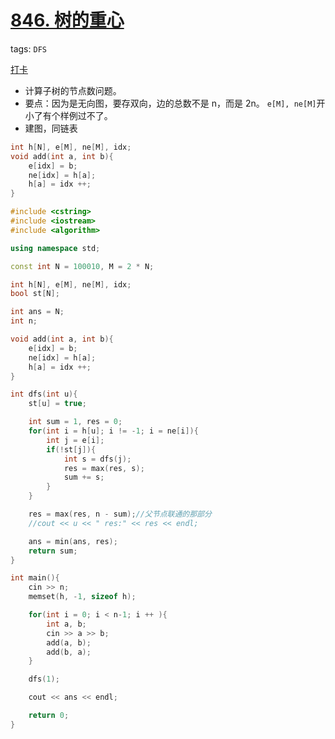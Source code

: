 # [846. 树的重心](https://www.acwing.com/problem/content/848/)

tags: `DFS`

[打卡](https://www.acwing.com/activity/content/problem/content/909/1/)

- 计算子树的节点数问题。
- 要点：因为是无向图，要存双向，边的总数不是 n，而是 2n。 `e[M], ne[M]`开小了有个样例过不了。
- 建图，同链表

```c++
int h[N], e[M], ne[M], idx;
void add(int a, int b){
    e[idx] = b;
    ne[idx] = h[a];
    h[a] = idx ++;
}
```

```c++
#include <cstring>
#include <iostream>
#include <algorithm>

using namespace std;

const int N = 100010, M = 2 * N;

int h[N], e[M], ne[M], idx;
bool st[N];

int ans = N;
int n;

void add(int a, int b){
    e[idx] = b;
    ne[idx] = h[a];
    h[a] = idx ++;
}

int dfs(int u){
    st[u] = true;

    int sum = 1, res = 0;
    for(int i = h[u]; i != -1; i = ne[i]){
        int j = e[i];
        if(!st[j]){
            int s = dfs(j);
            res = max(res, s);
            sum += s;
        }
    }

    res = max(res, n - sum);//父节点联通的那部分
    //cout << u << " res:" << res << endl;

    ans = min(ans, res);
    return sum;
}

int main(){
    cin >> n;
    memset(h, -1, sizeof h);

    for(int i = 0; i < n-1; i ++ ){
        int a, b;
        cin >> a >> b;
        add(a, b);
        add(b, a);
    }

    dfs(1);

    cout << ans << endl;

    return 0;
}

```
